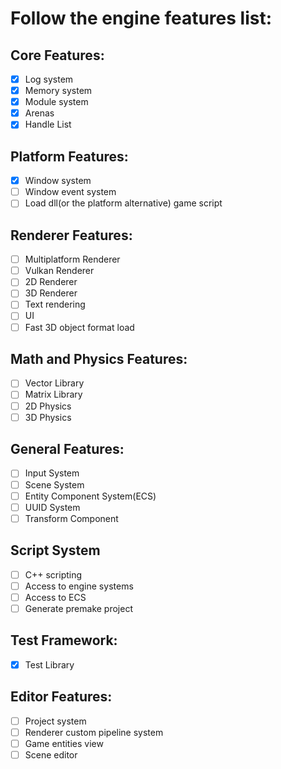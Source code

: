 # Follow the engine features list:

## Core Features:
- [X] Log system
- [X] Memory system
- [X] Module system
- [X] Arenas
- [X] Handle List

## Platform Features:
- [X] Window system
- [ ] Window event system
- [ ] Load dll(or the platform alternative) game script

## Renderer Features:
- [ ] Multiplatform Renderer
- [ ] Vulkan Renderer
- [ ] 2D Renderer
- [ ] 3D Renderer
- [ ] Text rendering
- [ ] UI
- [ ] Fast 3D object format load

## Math and Physics Features:
- [ ] Vector Library
- [ ] Matrix Library
- [ ] 2D Physics
- [ ] 3D Physics

## General Features:
- [ ] Input System
- [ ] Scene System
- [ ] Entity Component System(ECS)
- [ ] UUID System
- [ ] Transform Component

## Script System
- [ ] C++ scripting
- [ ] Access to engine systems
- [ ] Access to ECS
- [ ] Generate premake project

## Test Framework:
- [X] Test Library

## Editor Features:
- [ ] Project system
- [ ] Renderer custom pipeline system
- [ ] Game entities view
- [ ] Scene editor